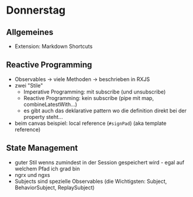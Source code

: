 # Donnerstag

## Allgemeines

* Extension: Markdown Shortcuts

## Reactive Programming

* Observables -> viele Methoden -> beschrieben in RXJS
* zwei "Stile"
    * Imperative Programming: mit subscribe (und unsubscribe)
    * Reactive Programming: kein subscribe (pipe mit map, combineLatestWith...)
    * es gibt auch das deklarative pattern wo die definition direkt bei der property steht...
* beim canvas beispiel: local reference (`#signPad`) (aka template reference)

## State Management

* guter Stil wenns zumindest in der Session gespeichert wird - egal auf welchem Pfad ich grad bin
* ngrx und ngxs
* Subjects sind spezielle Observables (die Wichtigsten: Subject, BehaviorSubject, ReplaySubject)